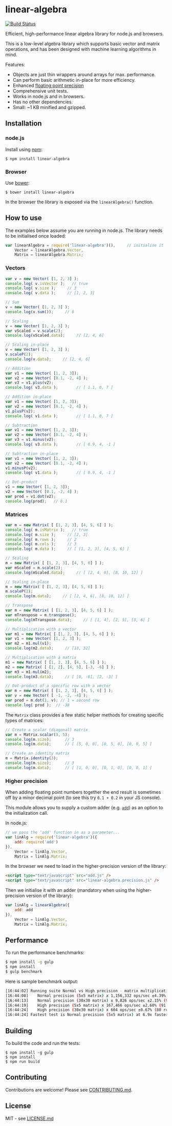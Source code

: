 # linear-algebra

[![Build Status](https://secure.travis-ci.org/hiddentao/linear-algebra.png)](http://travis-ci.org/hiddentao/linear-algebra)

Efficient, high-performance linear algebra library for node.js and browsers.

This is a low-level algebra library which supports basic vector and matrix operations, and has been designed with machine learning algorithms in mind.

Features:

* Objects are just thin wrappers around arrays for max. performance.
* Can perform basic arithmetic in-place for more efficiency.
* Enhanced [floating point precision](#higher-precision)
* Comprehensive unit tests.
* Works in node.js and in browsers.
* Has no other dependencies.
* Small: ~1 KB minified and gzipped.

## Installation

### node.js

Install using [npm](http://npmjs.org/):

    $ npm install linear-algebra

### Browser

Use [bower](https://github.com/bower/bower):

    $ bower install linear-algebra

In the browser the library is exposed via the `linearAlgebra()` function.

## How to use

The examples below assume you are running in node.js. The library needs to be initialised once loaded:

```javascript
var linearAlgebra = require('linear-algebra')(),     // initialise it
    Vector = linearAlgebra.Vector,
    Matrix = linearAlgebra.Matrix;
```

### Vectors

```javascript
var v = new Vector( [1, 2, 3] );
console.log( v.isVector );   // true
console.log( v.size );     // 3
console.log( v.data );     // [1, 2, 3]

// Sum
v = new Vector( [1, 2, 3] );
console.log(v.sum());     // 6

// Scaling
v = new Vector( [1, 2, 3] );
var vScaled = v.scale(2);
console.log(vScaled.data);     // [2, 4, 6]

// Scaling in-place
v = new Vector( [1, 2, 3] );
v.scaleP(2);
console.log(v.data);     // [2, 4, 6]

// Addition
var v1 = new Vector( [1, 2, 3]);
var v2 = new Vector( [0.1, -2, 4] );
var v3 = v1.plus(v2);
console.log( v3.data );        // [ 1.1, 0, 7 ]

// Addition in-place
var v1 = new Vector( [1, 2, 3]);
var v2 = new Vector( [0.1, -2, 4] );
v1.plusP(v2);
console.log( v1.data );        // [ 1.1, 0, 7 ]

// Subtraction
var v1 = new Vector( [1, 2, 3]);
var v2 = new Vector( [0.1, -2, 4] );
var v3 = v1.minus(v2);
console.log( v3.data );        // [ 0.9, 4, -1 ]

// Subtraction in-place
var v1 = new Vector( [1, 2, 3]);
var v2 = new Vector( [0.1, -2, 4] );
v1.minusP(v2);
console.log( v1.data );        // [ 0.9, 4, -1 ]

// Dot-product
v1 = new Vector( [1, 2, 3]);
v2 = new Vector( [0.1, -2, 4] );
var prod = v1.dot(v2);
console.log(prod);   // 8.1
```

### Matrices

```javascript
var m = new Matrix( [ [1, 2, 3], [4, 5, 6] ] );
console.log( m.isMatrix );   // true
console.log( m.size );     // [2, 3]
console.log( m.rows );     // 2
console.log( m.cols );     // 3
console.log( m.data );     // [ [1, 2, 3], [4, 5, 6] ]

// Scaling
m = new Matrix( [ [1, 2, 3], [4, 5, 6] ] );
var mScaled = m.scale(2);
console.log(mScaled.data);     // [ [2, 4, 6], [8, 10, 12] ]

// Scaling in-place
m = new Matrix( [ [1, 2, 3], [4, 5, 6] ] );
m.scaleP(2);
console.log(m.data);     // [ [2, 4, 6], [8, 10, 12] ]

// Transpose
var m = new Matrix( [ [1, 2, 3], [4, 5, 6] ] );
var mTranspose = m.transpose();
console.log(mTranspose.data);     // [ [1, 4], [2, 5], [3, 6] ]

// Multiplication with a vector
var m1 = new Matrix( [ [1, 2, 3], [4, 5, 6] ] );
var v1 = new Vector( [1, 2, 3] );
var m2 = m1.mul(v1);
console.log(m2.data);     // [13, 32]

// Multiplication with a matrix
m1 = new Matrix( [ [1, 2, 3], [4, 5, 6] ] );
m2 = new Matrix( [ [1, 2], [4, 5], [-3, -6] ] );
var m3 = m1.mul(m2);
console.log(m3.data);     // [ [0, -6], [2, -3] ]

// Dot-product of a specific row with a vector
var m = new Matrix( [ [1, 2, 3], [4, 5, 6] ] );
var v = new Vector( [ -1, -2, -4] );
var prod = m.dot(1, v); // 1 = second row 
console.log( prod );  // -38
```

The `Matrix` class provides a few static helper methods for creating specific types of matrices:

```javascript
// Create a scalar (diagonal) matrix
var m = Matrix.scalar(3, 5);
console.log(m.size);      // 3
console.log(m.data);      // [ [5, 0, 0], [0, 5, 0], [0, 0, 5] ]

// Create an identity matrix
m = Matrix.identity(3);
console.log(m.size);      // 3
console.log(m.data);      // [ [1, 0, 0], [0, 1, 0], [0, 0, 1] ]
```

### Higher precision

When adding floating point numbers together the end result is sometimes off by a minor decimal point (to see this try `0.1 + 0.2` in your JS console). 

This module allows you to supply a custom adder (e.g. [`add`](https://www.npmjs.org/package/add)) as an option to the initialization call.

In node.js:

```javascript
// we pass the 'add' function in as a parameter...
var linAlg = require('linear-algebra')({
    add: require('add')
}),
    Vector = linAlg.Vector,
    Matrix = linAlg.Matrix;
```

In the browser we need to load in the higher-precision version of the library:

```html
<script type="text/javascript" src="add.js" />
<script type="text/javascript" src="linear-algebra.precision.js" />
```

Then we initialise it with an adder (mandatory when using the higher-precision version of the library):

```javascript
var linAlg = linearAlgebra({
    add: add
}),
    Vector = linAlg.Vector,
    Matrix = linAlg.Matrix;
```

## Performance

To run the performance benchmarks:

```bash
$ npm install -g gulp
$ npm install
$ gulp benchmark
```

Here is sample benchmark output:

```bash
[16:44:02] Running suite Normal vs High precision - matrix multiplication [/Users/home/dev/js/linear-algebra/benchmark/nvh-matrix-mul.js]...
[16:44:08]    Normal precision (5x5 matrix) x 1,156,332 ops/sec ±4.39% (88 runs sampled)
[16:44:13]    Normal precision (30x30 matrix) x 9,826 ops/sec ±2.15% (93 runs sampled)
[16:44:19]    High precision (5x5 matrix) x 167,466 ops/sec ±2.60% (91 runs sampled)
[16:44:24]    High precision (30x30 matrix) x 604 ops/sec ±0.67% (80 runs sampled)
[16:44:24] Fastest test is Normal precision (5x5 matrix) at 6.9x faster than High precision (5x5 matrix)
```

## Building

To build the code and run the tests:

    $ npm install -g gulp
    $ npm install
    $ npm run build


## Contributing

Contributions are welcome! Please see [CONTRIBUTING.md](https://github.com/hiddentao/linear-algebra/blob/master/CONTRIBUTING.md).

## License

MIT - see [LICENSE.md](https://github.com/hiddentao/linear-algebra/blob/master/LICENSE.md)